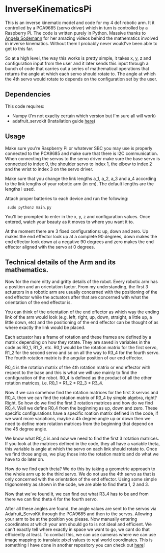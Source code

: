 # InverseKinematicsPi
This is an inverse kinematic model and code for my 4 dof robotic arm. It it controlled by a PCA9685 (servo driver) which in turn is controlled by a Raspberry Pi. The code is written purely in Python. Massive thanks to [Angela Sodemann](https://www.youtube.com/user/asodemann3) for her amazing videos behind the mathematics involved in inverse kinematics. Without them I probably never would've been able to get to this far. 

So at a high level, the way this works is pretty simple, it takes x, y, z and configuration input from the user and it later sends this input through a bunch of code that carries out a series of mathematical operations that returns the angle at which each servo should rotate to. The angle at which the 4th servo would rotate to depends on the configuration set by the user. 

## Dependencies
This code requires:
- Numpy (I'm not exaclty certain which version but I'm sure all will work)
- adafruit_servokit (Installation guide [here](https://learn.adafruit.com/16-channel-pwm-servo-driver?view=all#using-the-adafruit-library))

## Usage
Make sure you're Raspberry Pi or whatever SBC you may use is properly connected to the PCA9685 and make sure that there is I2C communication. When connecting the servos to the servo driver make sure the base servo is connected to index 0, the shoulder servo to index 1, the elbow to index 2 and the wrist to index 3 on the servo driver. 

Make sure that you change the link lengths a_1, a_2, a_3 and a_4 according to the link lengths of your robotic arm (in cm). The default lengths are the lengths I used.

Attach proper batteries to each device and run the following:

<code> sudo python3 main.py </code>

You'll be prompted to enter in the x, y, z and configuration values. Once entered, watch your beauty as it moves to where you want it to.

At the moment there are 3 fixed configurations: up, down and zero. Up makes the end effector look up at a complete 90 degrees, down makes the end effector look down at a negative 90 degrees and zero makes the end effector aligned with the servo at 0 degrees. 

## Technical details of the Arm and its mathematics.

Now for the more nitty and gritty details of the robot. Every robotic arm has a position and an orientation factor. From my understanding, the first 3 actuators in a robotic arm are usually concerned with the positioning of the end effector while the actuators after that are concerned with what the orientation of the end effector is. 

You can think of the orientation of the end effector as which way the ending link of the arm would look (e.g. left, right, up, down, straight, a little up, a little down, etc) and the positioning of the end effector can be thought of as where exactly the link would be placed. 

Each actuator has a frame of rotation and these frames are defined by a matrix depending on how they rotate. They are saved in variables in the code as R0_1, R1_2, etc. R0_1 would be the rotation matrix for the first servo, R1_2 for the second servo and so on all the way to R3_4 for the fourth servo. The fourth rotation matrix is the angular position of our end effector.

R0_4 is the rotation matrix of the 4th rotation matrix or end effector with respect to the base and this is what we will use mainly to find the configuration of the robot. R0_4 is defined as the product of all the other rotation matrices, i.e. R0_1 * R1_2 * R2_3 * R3_4. 

Now if we can somehow find the rotation matrices for the first 3 servos and R0_4, then we can find the rotation matrix of R3_4 by simple algebra, right? Right. So how do we find the first 3 rotation matrices and how do we find R0_4. Well we define R0_4 from the beginning as up, down and zero. These specific configurations have a specific roation matrix defined in the code, if we want more variations, maybe a 45 degree angle up or down then we need to define more rotation matrices from the beginning that depend on the 45 degree angle. 

We know what R0_4 is and now we need to find the first 3 rotation matrices. If you look at the matrices defined in the code, they all have a variable theta, this variable is angle at which the servo on each link should rotate to. Once we find those angles, we plug those into the rotation matrix and do what we have to do later on. 

How do we find each theta? We do this by taking a geometric approach to the whole arm up to the third servo. We do not use the 4th servo as that is only concerned with the orientation of the end effector. Using some simple trigonometry as shown in the code, we are able to find theta 1, 2 and 3.

Now that we've found it, we can find out what R3_4 has to be and from there we can find theta 4 for the fourth servo. 

After all these angles are found, the angle values are sent to the servos via Adafruit_ServoKit through the PCA9685 and then to the servos. Allowing your arm to be at the position you please. Now manually entering coordinates at which your arm should go to is not ideal and efficient. We can't exactly tell where exactly in space we want to go, we cant do that efficiently at least. To combat this, we can use cameras where we can use image mapping to translate pixel values to real world coordinates. This is something I have done in another repository you can check out [here](https://github.com/Vulcan758/Rover)!
